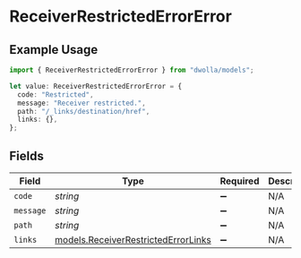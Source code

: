 # ReceiverRestrictedErrorError

## Example Usage

```typescript
import { ReceiverRestrictedErrorError } from "dwolla/models";

let value: ReceiverRestrictedErrorError = {
  code: "Restricted",
  message: "Receiver restricted.",
  path: "/_links/destination/href",
  links: {},
};
```

## Fields

| Field                                                                            | Type                                                                             | Required                                                                         | Description                                                                      | Example                                                                          |
| -------------------------------------------------------------------------------- | -------------------------------------------------------------------------------- | -------------------------------------------------------------------------------- | -------------------------------------------------------------------------------- | -------------------------------------------------------------------------------- |
| `code`                                                                           | *string*                                                                         | :heavy_minus_sign:                                                               | N/A                                                                              | Restricted                                                                       |
| `message`                                                                        | *string*                                                                         | :heavy_minus_sign:                                                               | N/A                                                                              | Receiver restricted.                                                             |
| `path`                                                                           | *string*                                                                         | :heavy_minus_sign:                                                               | N/A                                                                              | /_links/destination/href                                                         |
| `links`                                                                          | [models.ReceiverRestrictedErrorLinks](../models/receiverrestrictederrorlinks.md) | :heavy_minus_sign:                                                               | N/A                                                                              | {}                                                                               |